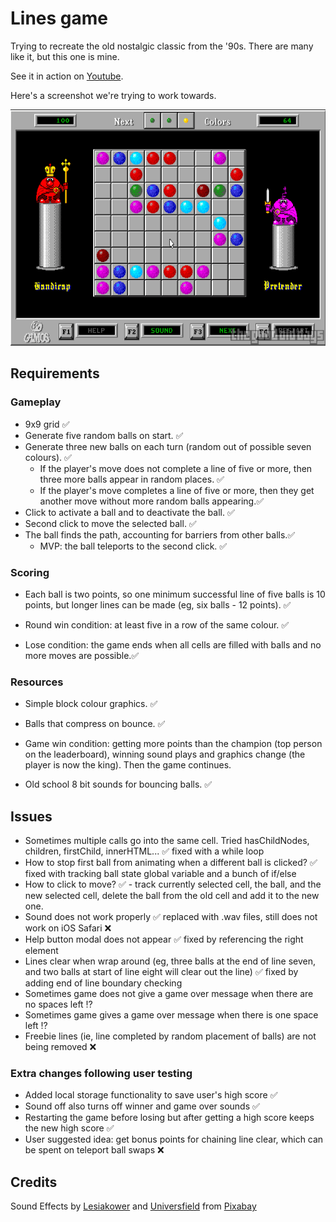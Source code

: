 # Lines game

Trying to recreate the old nostalgic classic from the '90s. There are many like it, but this one is mine.

See it in action on [Youtube](https://www.youtube.com/watch?v=8GI4A-FGZKE).

Here's a screenshot we're trying to work towards.

![Color Lines game screenshot](/images/original-game-image.png "Color Lines Game")

## Requirements

### Gameplay

- 9x9 grid ✅
- Generate five random balls on start. ✅
- Generate three new balls on each turn (random out of possible seven colours). ✅
  - If the player's move does not complete a line of five or more, then three more balls appear in random places. ✅
  - If the player's move completes a line of five or more, then they get another move without more random balls appearing.✅
- Click to activate a ball and to deactivate the ball. ✅
- Second click to move the selected ball. ✅
- The ball finds the path, accounting for barriers from other balls.✅
  - MVP: the ball teleports to the second click. ✅

### Scoring

- Each ball is two points, so one minimum successful line of five balls is 10 points, but longer lines can be made (eg, six balls - 12 points). ✅

- Round win condition: at least five in a row of the same colour. ✅

- Lose condition: the game ends when all cells are filled with balls and no more moves are possible.✅

### Resources

- Simple block colour graphics. ✅

- Balls that compress on bounce. ✅

- Game win condition: getting more points than the champion (top person on the leaderboard), winning sound plays and graphics change (the player is now the king). Then the game continues.

- Old school 8 bit sounds for bouncing balls. ✅

## Issues

- Sometimes multiple calls go into the same cell. Tried hasChildNodes, children, firstChild, innerHTML... ✅ fixed with a while loop
- How to stop first ball from animating when a different ball is clicked? ✅ fixed with tracking ball state global variable and a bunch of if/else
- How to click to move? ✅ - track currently selected cell, the ball, and the new selected cell, delete the ball from the old cell and add it to the new one.
- Sound does not work properly ✅ replaced with .wav files, still does not work on iOS Safari ❌
- Help button modal does not appear ✅ fixed by referencing the right element
- Lines clear when wrap around (eg, three balls at the end of line seven, and two balls at start of line eight will clear out the line) ✅ fixed by adding end of line boundary checking
- Sometimes game does not give a game over message when there are no spaces left ⁉️
- Sometimes game gives a game over message when there is one space left ⁉️
- Freebie lines (ie, line completed by random placement of balls) are not being removed ❌

### Extra changes following user testing

- Added local storage functionality to save user's high score ✅
- Sound off also turns off winner and game over sounds ✅
- Restarting the game before losing but after getting a high score keeps the new high score ✅
- User suggested idea: get bonus points for chaining line clear, which can be spent on teleport ball swaps ❌

## Credits

Sound Effects by <a href="https://pixabay.com/users/lesiakower-25701529/?utm_source=link-attribution&utm_medium=referral&utm_campaign=music&utm_content=151796">Lesiakower</a>
and <a href="https://pixabay.com/users/universfield-28281460/?utm_source=link-attribution&utm_medium=referral&utm_campaign=music&utm_content=323603">Universfield</a> from <a href="https://pixabay.com/sound-effects//?utm_source=link-attribution&utm_medium=referral&utm_campaign=music&utm_content=323603">Pixabay</a>
